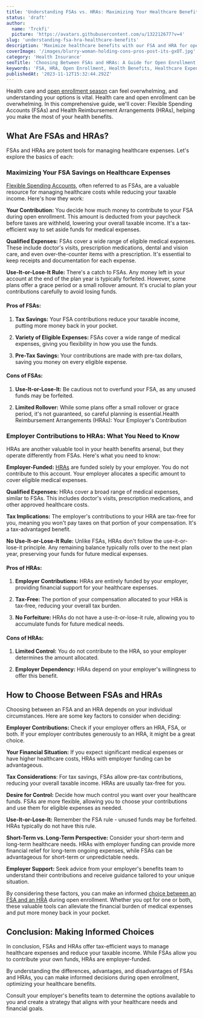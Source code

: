 ```yaml
---
title: 'Understanding FSAs vs. HRAs: Maximizing Your Healthcare Benefits'
status: 'draft'
author:
  name: 'Trckfi'
  picture: 'https://avatars.githubusercontent.com/u/132212677?v=4'
slug: 'understanding-fsa-hra-healthcare-benefits'
description: 'Maximize healthcare benefits with our FSA and HRA for open enrollment. Get the pros and cons to make informed choices.'
coverImage: '/images/blurry-woman-holding-cons-pros-post-its-gxOT.jpg'
category: 'Health Insurance'
seoTitle: 'Choosing Between FSAs and HRAs: A Guide for Open Enrollment'
keywords: 'FSA, HRA, Open Enrollment, Health Benefits, Healthcare Expenses, Tax Savings, Employer Contributions, Financial Relief, Pros and Cons, Flexible Spending Accounts, Health Reimbursement Arrangements'
publishedAt: '2023-11-12T15:32:44.292Z'
---
```


Health care and [open enrollment season](/blog/a-simple-guide-to-health-insurance-lingo-15-key-terms-clarified) can feel overwhelming, and understanding your options is vital. Health care and open enrollment can be overwhelming. In this comprehensive guide, we'll cover: Flexible Spending Accounts (FSAs) and Health Reimbursement Arrangements (HRAs), helping you make the most of your health benefits.

## What Are FSAs and HRAs?

FSAs and HRAs are potent tools for managing healthcare expenses. Let's explore the basics of each:

### Maximizing Your FSA Savings on Healthcare Expenses

[Flexible Spending Accounts](/blog/health-savings-hsas-hras-and-fsas-explained), often referred to as FSAs, are a valuable resource for managing healthcare costs while reducing your taxable income. Here's how they work:

**Your Contribution:** You decide how much money to contribute to your FSA during open enrollment. This amount is deducted from your paycheck before taxes are withheld, lowering your overall taxable income. It's a tax-efficient way to set aside funds for medical expenses.

**Qualified Expenses:** FSAs cover a wide range of eligible medical expenses. These include doctor's visits, prescription medications, dental and vision care, and even over-the-counter items with a prescription. It's essential to keep receipts and documentation for each expense.

**Use-It-or-Lose-It Rule:** There's a catch to FSAs. Any money left in your account at the end of the plan year is typically forfeited. However, some plans offer a grace period or a small rollover amount. It's crucial to plan your contributions carefully to avoid losing funds.

#### Pros of FSAs:

1. **Tax Savings:** Your FSA contributions reduce your taxable income, putting more money back in your pocket.

2. **Variety of Eligible Expenses:** FSAs cover a wide range of medical expenses, giving you flexibility in how you use the funds.

3. **Pre-Tax Savings:** Your contributions are made with pre-tax dollars, saving you money on every eligible expense.

#### Cons of FSAs:

1. **Use-It-or-Lose-It:** Be cautious not to overfund your FSA, as any unused funds may be forfeited.

2. **Limited Rollover:** While some plans offer a small rollover or grace period, it's not guaranteed, so careful planning is essential.Health Reimbursement Arrangements (HRAs): Your Employer's Contribution

### Employer Contributions to HRAs: What You Need to Know

HRAs are another valuable tool in your health benefits arsenal, but they operate differently from FSAs. Here's what you need to know:

**Employer-Funded:** [HRAs](/blog/health-savings-hsas-hras-and-fsas-explained) are funded solely by your employer. You do not contribute to this account. Your employer allocates a specific amount to cover eligible medical expenses.

**Qualified Expenses:** HRAs cover a broad range of medical expenses, similar to FSAs. This includes doctor's visits, prescription medications, and other approved healthcare costs.

**Tax Implications:** The employer's contributions to your HRA are tax-free for you, meaning you won't pay taxes on that portion of your compensation. It's a tax-advantaged benefit.

**No Use-It-or-Lose-It Rule:** Unlike FSAs, HRAs don't follow the use-it-or-lose-it principle. Any remaining balance typically rolls over to the next plan year, preserving your funds for future medical expenses.

#### Pros of HRAs:

1. **Employer Contributions:** HRAs are entirely funded by your employer, providing financial support for your healthcare expenses.

2. **Tax-Free:** The portion of your compensation allocated to your HRA is tax-free, reducing your overall tax burden.

3. **No Forfeiture:** HRAs do not have a use-it-or-lose-it rule, allowing you to accumulate funds for future medical needs.

#### Cons of HRAs:

1. **Limited Control:** You do not contribute to the HRA, so your employer determines the amount allocated.

2. **Employer Dependency:** HRAs depend on your employer's willingness to offer this benefit.

## How to Choose Between FSAs and HRAs

Choosing between an FSA and an HRA depends on your individual circumstances. Here are some key factors to consider when deciding:

**Employer Contributions:** Check if your employer offers an HRA, FSA, or both. If your employer contributes generously to an HRA, it might be a great choice.

**Your Financial Situation:** If you expect significant medical expenses or have higher healthcare costs, HRAs with employer funding can be advantageous.

**Tax Considerations**: For tax savings, FSAs allow pre-tax contributions, reducing your overall taxable income. HRAs are usually tax-free for you.

**Desire for Control:** Decide how much control you want over your healthcare funds. FSAs are more flexible, allowing you to choose your contributions and use them for eligible expenses as needed.

**Use-It-or-Lose-It:** Remember the FSA rule - unused funds may be forfeited. HRAs typically do not have this rule.

**Short-Term vs. Long-Term Perspective:** Consider your short-term and long-term healthcare needs. HRAs with employer funding can provide more financial relief for long-term ongoing expenses, while FSAs can be advantageous for short-term or unpredictable needs.

**Employer Support:** Seek advice from your employer's benefits team to understand their contributions and receive guidance tailored to your unique situation.

By considering these factors, you can make an informed [choice between an FSA and an HRA](https://www.cigna.com/knowledge-center/hsa-hra-fsa#:~:text=HRAs%20are%20only%20available%20to,different%20kinds%20of%20eligible%20expenses.) during open enrollment. Whether you opt for one or both, these valuable tools can alleviate the financial burden of medical expenses and put more money back in your pocket.

## Conclusion: Making Informed Choices

In conclusion, FSAs and HRAs offer tax-efficient ways to manage healthcare expenses and reduce your taxable income. While FSAs allow you to contribute your own funds, HRAs are employer-funded.

By understanding the differences, advantages, and disadvantages of FSAs and HRAs, you can make informed decisions during open enrollment, optimizing your healthcare benefits.

Consult your employer's benefits team to determine the options available to you and create a strategy that aligns with your healthcare needs and financial goals.

